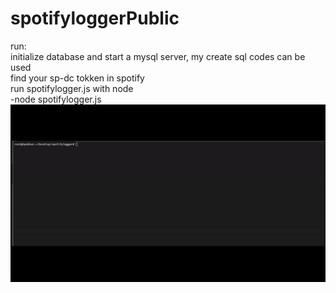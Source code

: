 # spotifyloggerPublic<br />
run: <br />
  initialize database and start a mysql server, my create sql codes can be used <br />
  find your sp-dc tokken in spotify <br />
  run spotifylogger.js with node<br />
  -node spotifylogger.js<br />
![command prompt gif](https://github.com/hpekkan/spotifyloggerPublic/blob/main/example.gif)
